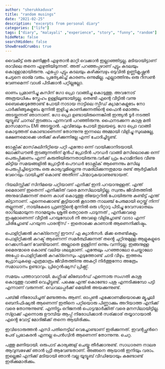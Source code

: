 ```yaml
---
author: "sherukkaduva"
title: "random musings"
date: "2021-02-25"
description: "excerpts from personal diary"
categories: ["life"]
tags: ["diary", "malayali" ,"experience", "story", "funny", "random"]
hideMeta: false
searchHidden: false
ShowBreadCrumbs: true
---
```

  
വൈകീട്ട് ഒരു മണിക്കൂർ എഴുതാൻ മാറ്റി വെക്കാൻ ഇല്ലാഞ്ഞിട്ടല്ല. മടിയായിട്ടാണ്  രാവിലെ തന്നെ എഴുതിയിടുന്നത്. അത് പറഞ്ഞപ്പഴാണ് പുട്ടും കടലയും കൊള്ളാമായിരുന്നു. എപ്പോ പുട്ടും കടലയും കഴിക്കുമ്പഴും ഒടുവിൽ ഉണ്ണികൃഷ്ണൻ ചേട്ടനെ ഓര്മ വരും. പ്രത്യേകിച്ച് കാരണം ഒന്നുമില്ല. എല്ലാത്തിനും ഒരു റീസൺ വേണമെന്ന് വാശി പിടിക്കാൻ പറ്റില്ലല്ലോ.

ഓണം പ്രമാണിച്ചു കസിന് ഗോ പ്രൊ വാങ്ങിച്ചു കൊടുത്തു. അവനോട് അത്രയധികം സ്നേഹം ഉള്ളിലുണ്ടായിട്ടല്ല. തെണ്ടി എന്റെ വീട്ടിൽ വന്നു ബൈക്കെടുത്തോണ്ട് പോയി നാടായ നാട്ടിലെ സ്പീഡ് ക്യാമറകളുടേം  നോ പാർക്കിങ്ങുകളുടേം  മുന്നിൽ ഇളിച്ചു കാണിക്കുന്നതിന്റെ ഫൈൻ മൊത്തം അടയ്ക്കുന്നത് ഞാനാണ്. ഗോ പ്രൊ ഉണ്ടായിരുന്നെങ്കിൽ ഇന്ത്യൻ ടൂർ നടത്തി യൂട്യൂബ് ചാനല് തുടങ്ങാം എന്നവൻ പറഞ്ഞിരുന്നു. ഫൈനടക്കുന്ന കാശു മതി മാസാമാസം EMI അടയ്ക്കാൻ. എവിടേലും പോയി തുലയട്ടെ. ഗോ പ്രൊ വാങ്ങി കൊടുത്തത് കൊണ്ടാണെന്ന് തോന്നുന്നു ഇന്നലെ അമ്മായി വിളിച്ചു സുഖമല്ലേ, ഭക്ഷണമൊക്കെ ശരിക്ക് കഴിക്കുന്നില്ലേ എന്ന് ചോദിച്ചിട്ടുണ്ട്.

ടോക്സിക് മാസ്‌കുലിനിറ്റിയെ പറ്റി എന്തോ ഒന്ന് വായിക്കാനിടയായി. ലോക്ക്ഡൗൺ തുടങ്ങുന്നതിന് മുൻപ് പ്രോടീൻ പൗഡർ വാങ്ങി മസിലൊക്കെ ഒന്ന് പെരുപ്പിക്കണം എന്ന് കരുതിയിരുന്നതായിരുന്നു.വർക്ക് ഫ്രം ഹോമിനിടെ വീണു കിട്ടിയ സമയങ്ങളിൽ പ്രോട്ടീൻ പൌഡർ ടോക്സിക് ആണെന്നും മസിലു പെരുപ്പിച്ചിട്ടൊന്നും ഒരു കാര്യവുമില്ലെന്നു സമര്ഥിക്കുന്നതുമായ രണ്ട് ആർട്ടിക്കിൾ വേറെയും വായിച്ചത് കൊണ്ട് അതീന്ന് പിന്മാറുകയാണുണ്ടായത്.

റിയലിസ്റ്റിക്ക് സിനിമയെ പറ്റിയാണ് എനിക്ക് ഇനി പറയാനുള്ളത്. എന്ത് മൈരാണ് ഇതെന്ന് എനിക്കിത് വരെ മനസിലായിട്ടില്ല. സ്വന്തം ജീവിതത്തിൽ അനുഭവിക്കുന്നത് തന്നെ കാശ് കൊടുത്തു തിയേറ്ററിൽ പോയിരുന്നു കണ്ടിട്ട് എന്ത് കിട്ടാനാണ്. എന്നെക്കൊണ്ട് കൂട്ടിയാൽ കൂടാത്ത നാലഞ്ച് പേരുമായി ഒറ്റയ്ക്ക് നിന്ന് തല്ലുന്നത് , നായികേടെ ഫ്രണ്ട്സിന്റെ മുന്നിൽ ഒരു ഗിറ്റാറു പിടിച്ചു ദേവസഭാതലം രാഗിലമായുന്ന നാദമയൂരം ശ്രുതി തെറ്റാതെ പാടുന്നത് , എനിക്കവളെ ഇഷ്ടമാണെന്ന് വീട്ടിൽ പറയുമ്പോൾ നീ അവളെ വിളിച്ചോണ്ട് വാടാ എന്ന് ചിരിച്ചോണ്ട് പറയുന്ന പാരന്റ്സ് - ഇതൊക്കെ കാണാൻ ആണെനിക്കിഷ്ടം.

പൊളിറ്റിക്കൽ കറക്ട്നെസ്സ് ഈസ് എ ക്യാൻസർ. മിക്ക തെണ്ടികളും പൊളിറ്റിക്കൽ കറക്ട് ആണെന്ന് സമർത്ഥിക്കുന്നത് തൻ്റെ ചുറ്റിനുമുള്ള ആളുകളുടെ റെക്കഗ്നിഷന് വേണ്ടിയാണ്. അല്ലാതെ ഉള്ളിന്ന് ഒന്നും വന്നിട്ടല്ല. ഇങ്ങനുള്ള മൈരന്മാരെ കൊണ്ട് വലിയ ശല്യമാണ്. എന്തേലും പറഞ്ഞാലോ ചെയ്താലോ അപ്പോ പൊളിറ്റിക്കൽ കറക്ട്നെസും എടുത്തോണ്ട് ചാടി വീഴും. ഇത്തരം ഫ്രോഡുകളെ എത്രമാത്രം ജീവിതത്തിന്നു അകറ്റി നിർത്തുന്നോ അത്രേം സമാധാനം ഉണ്ടാവും. പ്രിറ്റെൻഷ്യസ് പ്രിക്ക്സ്.

സമയം പത്താവാറായി. മംഗ്ലീഷ് കീബോർഡ് എന്നൊരു സംഗതി കാശു കൊടുത്തു വാങ്ങി വെച്ചിട്ടുണ്ട്. പക്ഷെ എന്ത് കൊണ്ടോ പശു എന്നടിക്കുമ്പോ പട്ടി എന്നാണ് വരുന്നത്. ഡെവലപ്പർക്ക് മെയിൽ അയക്കുന്നുണ്ട്.

പബ്‌ജി നിരോധിച്ചത് മണ്ടത്തരം ആണ്. ഓപ്പൺ എക്കോണമിയൊക്കെ മ്യൂച്ചലി ബെനിഫിഷ്യൽ ആണെന്ന് ഇതിനെ പറ്റിയൊരു പിണ്ണാക്കും അറിയാത്ത എനിക്ക് വരെ തോന്നുന്നുണ്ട്. എന്നിട്ടും ഒറിജനൽ പൊട്ടന്മാർക്കിത് വരെ മനസിലായിട്ടില്ല. സ്ളാക്ക് എന്നൊരു ഊമ്പിയ ആപ്പ് നിരോധിക്കാൻ സര്ക്കാര് തയ്യാറായാൽ എൻ്റെ വോട്ട് മോദിജിക്ക് തന്നെ ആയിരിക്കും.

ഇവിടൊരുത്തൻ എസി പതിനെട്ടില് വെച്ചോണ്ടാണ് ഇരിക്കുന്നത്. ഇവന്റച്ഛൻറെ പേര് പ്രഭാകരൻ എന്നല്ല പെൻഗ്വിൻ ആണെന്ന് തോന്നുന്നു. ചെറ്റ.

പത്തു മണിയായി. ഒരുപാട് കാര്യങ്ങള് ചെയ്തു തീർക്കാനുണ്ട്. സാധാരണ നാലര ആവുമ്പഴേക്ക് ഞാൻ ഫ്രീ ആവേണ്ടതാണ്. അങ്ങനെ ആയാൽ ഇനിയും വരാം. ഇല്ലെങ്കി എനിക്ക് മടിയായി ഞാൻ വല്ല യൂട്യൂബ് വീഡിയോയും കണ്ടോണ്ട് ഇരിക്കുമാരിക്കും.
